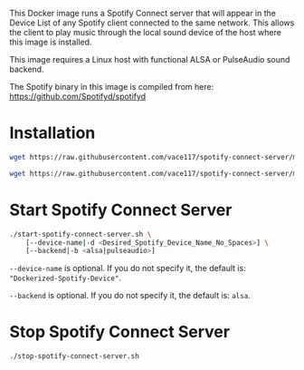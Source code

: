 This Docker image runs a Spotify Connect server that will appear in the Device List of any Spotify client connected to the same network. This allows the client to play music through the local sound device of the host where this image is installed. 

This image requires a Linux host with functional ALSA or PulseAudio sound backend.

The Spotify binary in this image is compiled from here: https://github.com/Spotifyd/spotifyd

Installation
============
```bash
wget https://raw.githubusercontent.com/vace117/spotify-connect-server/master/control_scripts/start-spotify-connect-server.sh; chmod +x start-spotify-connect-server.sh

wget https://raw.githubusercontent.com/vace117/spotify-connect-server/master/control_scripts/stop-spotify-connect-server.sh; chmod +x stop-spotify-connect-server.sh
```

Start Spotify Connect Server
=========
```bash
./start-spotify-connect-server.sh \
    [--device-name|-d <Desired_Spotify_Device_Name_No_Spaces>] \
    [--backend|-b <alsa|pulseaudio>]
```

`--device-name` is optional. If you do not specify it, the default is:   `"Dockerized-Spotify-Device"`.

`--backend` is optional. If you do not specify it, the default is: `alsa`.

Stop Spotify Connect Server
=========
```bash
./stop-spotify-connect-server.sh
```